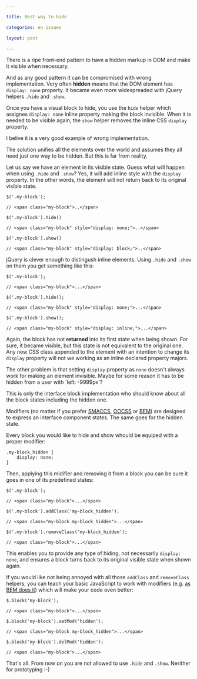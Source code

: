 ```yaml
---

title: Best way to hide

categories: en issues

layout: post

---
```

There is a ripe front-end pattern to have a hidden markup in DOM and make it
visible when necessary.

And as any good pattern it can be compromised with wrong implementation. Very
often **hidden** means that the DOM element has `display: none` property.
It became even more widespreaded with jQuery helpers `.hide` and `.show`.

Once you have a visual block to hide, you use the `hide` helper which assignes
`display: none` inline property making the block invisible. When it is needed to
be visible again, the `show` helper removes the inline CSS `display` property.

I belive it is a very good example of wrong implementation.

The solution unifies all the elements over the world and assumes they all need
just one way to be hidden. But this is far from reality.

Let us say we have an element in its
visible state. Guess what will happen when using `.hide` and `.show`? Yes, it
will add inline style with the `display` property. In the other words, the element will
not return back to its original visible state.

```
$('.my-block');

// <span class="my-block">..</span>

$('.my-block').hide()

// <span class="my-block" style="display: none;">..</span>

$('.my-block').show()

// <span class="my-block" style="display: block;">..</span>

```

jQuery is clever enough to distingush inline elements. Using `.hide` and
`.show` on them you get something like this:

```
$('.my-block');

// <span class="my-block">...</span>

$('.my-block').hide();

// <span class="my-block" style="display: none;">...</span>

$('.my-block').show();

// <span class="my-block" style="display: inline;">...</span>

```

Again, the block has not **returned** into its first state when being shown. For
sure, it became visible, but this state is not equivalent to the original one.
Any new CSS class appended to the element with an intention to change its
`display` property will not we working as an inline declared property majors.

The other problem is that setting `display` property as `none` doesn't always
work for making an element invisible. Maybe for some reason it has to be hidden
from a user with `left: -9999px'?

This is only the interface block implementation who should know about all the
block states including the hidden one.

Modifiers (no matter if you prefer [SMACCS](http://smacss.com/),
[OOCSS](http://oocss.org/) or [BEM](http://bem.info/)) are designed to express
an interface component states. The same goes for the hidden state.

Every block you would like to hide and show whould be equiped with a proper
modifier:

```
.my-block_hidden {
    display: none;
}
```

Then, applying this midifier and removing it from a block you can be sure it
goes in one of its predefined states:

```
$('.my-block');

// <span class="my-block">...</span>

$('.my-block').addClass('my-block_hidden');

// <span class="my-block my-block_hidden">...</span>

$('.my-block').removeClass('my-block_hidden');

// <span class="my-block">...</span>
```

This enables you to provide any type of hiding, not necessarily `display: none`,
and ensures a block turns back to its original visible state when shown again.

If you would like not being annoyed with all those `addClass` and `removeClass`
helpers, you can teach your basic JavaScript to work with modifiers (e.g. [as
BEM does
it](https://github.com/varya/bem-js-tutorial/blob/master/02-Modifiers.md)) which
will make your code even better:

```
$.block('my-block');

// <span class="my-block">...</span>

$.block('my-block').setMod('hidden');

// <span class="my-block my-block_hidden">...</span>

$.block('my-block').delMod('hidden');

// <span class="my-block">...</span>
```

That's all. From now on you are not allowed to use `.hide` and `.show`.
Nerither for prototyping :-)
